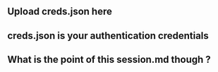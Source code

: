 ## Upload creds.json here
## creds.json is your authentication credentials
## What is the point of this session.md though ?
